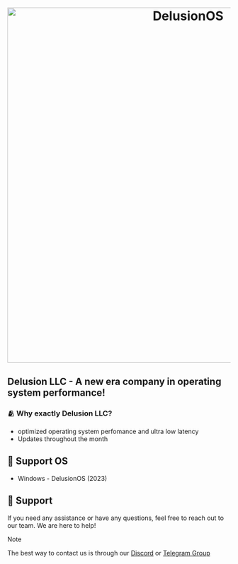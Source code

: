 <h1 align="center">
  <img src="https://github.com/Delusion-LLC/.github/blob/main/profile/delu.jpg" alt="DelusionOS" width="800"></a>
</h1>

## Delusion LLC - A new era company in operating system performance!

### 🫂 Why exactly Delusion LLC?
- optimized operating system perfomance and ultra low latency
- Updates throughout the month

## 🤖 Support OS
- Windows - DelusionOS (2023)
<!-- - Android - DeluxeOS (2030) -->

## 🤝 Support
If you need any assistance or have any questions, feel free to reach out to our team. We are here to help!
> [!NOTE]
> The best way to contact us is through our [Discord](https://dsc.gg/deluos) or [Telegram Group](https://t.me/DelusionGroup)
